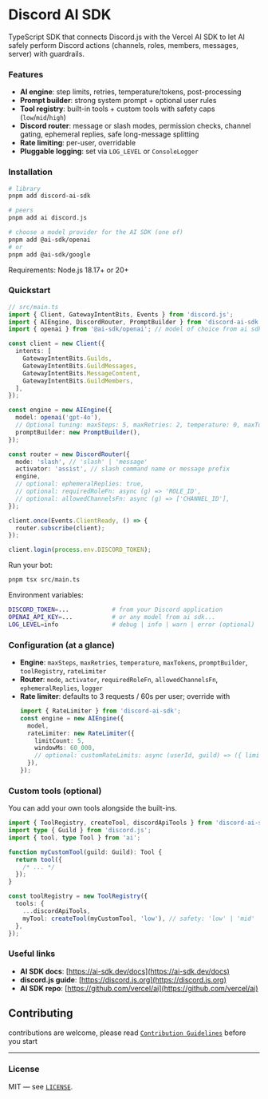# Discord AI SDK

TypeScript SDK that connects Discord.js with the Vercel AI SDK to let AI safely perform Discord actions (channels, roles, members, messages, server) with guardrails.

### Features

- **AI engine**: step limits, retries, temperature/tokens, post-processing
- **Prompt builder**: strong system prompt + optional user rules
- **Tool registry**: built-in tools + custom tools with safety caps (`low`/`mid`/`high`)
- **Discord router**: message or slash modes, permission checks, channel gating, ephemeral replies, safe long-message splitting
- **Rate limiting**: per-user, overridable
- **Pluggable logging**: set via `LOG_LEVEL` or `ConsoleLogger`

### Installation

```bash
# library
pnpm add discord-ai-sdk

# peers
pnpm add ai discord.js

# choose a model provider for the AI SDK (one of)
pnpm add @ai-sdk/openai
# or
pnpm add @ai-sdk/google
```

Requirements: Node.js 18.17+ or 20+

### Quickstart

```ts
// src/main.ts
import { Client, GatewayIntentBits, Events } from 'discord.js';
import { AIEngine, DiscordRouter, PromptBuilder } from 'discord-ai-sdk';
import { openai } from '@ai-sdk/openai'; // model of choice from ai sdk

const client = new Client({
  intents: [
    GatewayIntentBits.Guilds,
    GatewayIntentBits.GuildMessages,
    GatewayIntentBits.MessageContent,
    GatewayIntentBits.GuildMembers,
  ],
});

const engine = new AIEngine({
  model: openai('gpt-4o'),
  // Optional tuning: maxSteps: 5, maxRetries: 2, temperature: 0, maxTokens: 400
  promptBuilder: new PromptBuilder(),
});

const router = new DiscordRouter({
  mode: 'slash', // 'slash' | 'message'
  activator: 'assist', // slash command name or message prefix
  engine,
  // optional: ephemeralReplies: true,
  // optional: requiredRoleFn: async (g) => 'ROLE_ID',
  // optional: allowedChannelsFn: async (g) => ['CHANNEL_ID'],
});

client.once(Events.ClientReady, () => {
  router.subscribe(client);
});

client.login(process.env.DISCORD_TOKEN);
```

Run your bot:

```bash
pnpm tsx src/main.ts
```

Environment variables:

```bash
DISCORD_TOKEN=...            # from your Discord application
OPENAI_API_KEY=...           # or any model from ai sdk...
LOG_LEVEL=info               # debug | info | warn | error (optional)
```

### Configuration (at a glance)

- **Engine**: `maxSteps`, `maxRetries`, `temperature`, `maxTokens`, `promptBuilder`, `toolRegistry`, `rateLimiter`
- **Router**: `mode`, `activator`, `requiredRoleFn`, `allowedChannelsFn`, `ephemeralReplies`, `logger`
- **Rate limiter**: defaults to 3 requests / 60s per user; override with
  ```ts
  import { RateLimiter } from 'discord-ai-sdk';
  const engine = new AIEngine({
    model,
    rateLimiter: new RateLimiter({
      limitCount: 5,
      windowMs: 60_000,
      // optional: customRateLimits: async (userId, guild) => ({ limitCount: 3, windowMs: 30_000 })
    }),
  });
  ```

### Custom tools (optional)

You can add your own tools alongside the built-ins.

```ts
import { ToolRegistry, createTool, discordApiTools } from 'discord-ai-sdk';
import type { Guild } from 'discord.js';
import { tool, type Tool } from 'ai';

function myCustomTool(guild: Guild): Tool {
  return tool({
    /* ... */
  });
}

const toolRegistry = new ToolRegistry({
  tools: {
    ...discordApiTools,
    myTool: createTool(myCustomTool, 'low'), // safety: 'low' | 'mid' | 'high'
  },
});
```

### Useful links

- **AI SDK docs**: [https://ai-sdk.dev/docs](https://ai-sdk.dev/docs)
- **discord.js guide**: [https://discord.js.org](https://discord.js.org)
- **AI SDK repo**: [https://github.com/vercel/ai](https://github.com/vercel/ai)

## Contributing

contributions are welcome, please read [`Contribution Guidelines`](CONTRIBUTING.md) before you start

---

### License

MIT — see [`LICENSE`](LICENSE).
